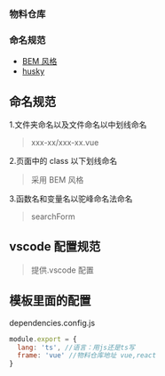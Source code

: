 ### 物料仓库

### 命名规范

- [BEM 风格](https://www.jb51.net/css/627916.html)
- [husky](https://www.npmjs.com/package/husky)

## 命名规范

1.文件夹命名以及文件命名以中划线命名

> xxx-xx/xxx-xx.vue

2.页面中的 class 以下划线命名

> 采用 BEM 风格

3.函数名和变量名以驼峰命名法命名

> searchForm

## vscode 配置规范

> 提供.vscode 配置

## 模板里面的配置

dependencies.config.js

```javascript
module.export = {
  lang: 'ts', //语言：用js还是ts写
  frame: 'vue' //物料仓库地址 vue,react
}
```
